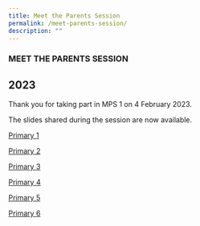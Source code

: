 ```yaml
---
title: Meet the Parents Session
permalink: /meet-parents-session/
description: ""
---
```

### MEET THE PARENTS SESSION

2023
----
Thank you for taking part in MPS 1 on 4 February 2023.

The slides shared during the session are now available.

[Primary 1 ](https://drive.google.com/file/d/15h8c9NwJYmcTLTCR1ccvUOAngvzRKoha/view?usp=share_link)

[Primary 2 ](https://drive.google.com/file/d/1ZITMf3fkuEjzLs57HCTNtWbYUNrGnzw1/view?usp=share_link)

[Primary 3 ](https://drive.google.com/file/d/1c89oxZGgwBk7rgx9ipU1OAVR4XXi9A7E/view?usp=share_link)

[Primary 4 ](https://drive.google.com/file/d/1epKdybK-MCSjrGm_xbjMSbqGITdFKpPt/view?usp=share_link)

[Primary 5 ](https://drive.google.com/file/d/1gW2kSvUeBy0bcgZCX_xKpGJjNMEQ8zHq/view?usp=share_link)

[Primary 6 ](https://drive.google.com/file/d/1czlGYY47-iqiuC6eAQUiPW4x0SwmuuKe/view?usp=share_link)

